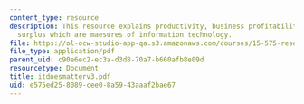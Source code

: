 ```yaml
---
content_type: resource
description: This resource explains productivity, business profitability and consumer
  surplus which are maesures of information technology.
file: https://ol-ocw-studio-app-qa.s3.amazonaws.com/courses/15-575-research-seminar-in-it-and-organizations-economic-perspectives-spring-2004/e575ed258089cee08a5943aaaf2bae67_itdoesmatterv3.pdf
file_type: application/pdf
parent_uid: c90e6ec2-ec3a-d3d8-70a7-b660afb8e09d
resourcetype: Document
title: itdoesmatterv3.pdf
uid: e575ed25-8089-cee0-8a59-43aaaf2bae67
---
```

